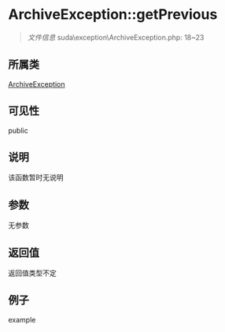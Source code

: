 # ArchiveException::getPrevious

> *文件信息* suda\exception\ArchiveException.php: 18~23
## 所属类 

[ArchiveException](../ArchiveException.md)

## 可见性

  public  
## 说明

该函数暂时无说明

## 参数

无参数

## 返回值
返回值类型不定

## 例子

example